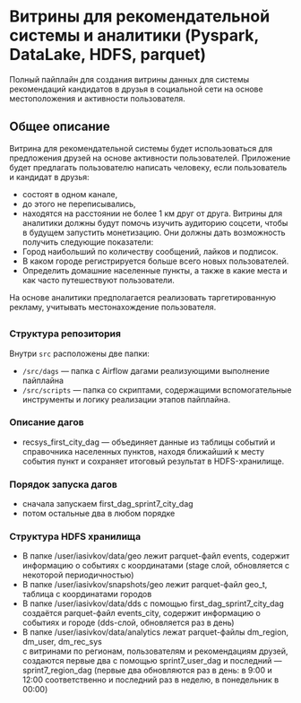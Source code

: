 # Витрины для рекомендательной системы и аналитики (Pyspark, DataLake, HDFS, parquet)

Полный пайплайн для создания витрины данных для системы рекомендаций кандидатов в друзья в социальной сети на основе местоположения и активности пользователя.

## Общее описание

Витрина для рекомендательной системы будет использоваться для предложения друзей на основе активности пользователей. Приложение будет предлагать пользователю написать человеку, если пользователь и кандидат в друзья:
 - состоят в одном канале,
 - до этого не переписывались,
 - находятся на расстоянии не более 1 км друг от друга.
Витрины для аналитики должны будут помочь изучить аудиторию соцсети, чтобы в будущем запустить монетизацию. Они должны дать возможность получить следующие показатели:
 - Город наибольший по количеству сообщений, лайков и подписок.
 - В каком городе регистрируется больше всего новых пользователей.
 - Определить домашние населенные пункты, а также в какие места и как часто путешествуют пользователи.

На основе аналитики предполагается реализовать таргетированную рекламу, учитывать местонахождение пользователя.


## 
### Структура репозитория
Внутри `src` расположены две папки:
- `/src/dags` — папка с Airflow дагами реализующими выполнение пайплайна 
- `/src/scripts` — папка со скриптами, содержащими вспомогательные инструменты и  логику реализации этапов пайплайна.

### Описание дагов
- recsys_first_city_dag — объединяет данные из таблицы событий и справочника населенных пунктов, находя ближайший к месту события пункт и сохраняет итоговый результат в HDFS-хранилище.

### Порядок запуска дагов
- сначала запускаем first_dag_sprint7_city_dag
- потом остальные два в любом порядке

### Структура HDFS хранилища
- В папке /user/iasivkov/data/geo лежит parquet-файл events, содержит информацию о событиях с координатами
(stage слой, обновляется с некоторой периодичностью) 
- В папке /user/iasivkov/snapshots/geo лежит parquet-файл geo_t, таблица с координатами городов
- В папке /user/iasivkov/data/dds с помощью first_dag_sprint7_city_dag создаётся parquet-файл events_city, содержит информацию о событиях и городе
(dds-слой, обновляется раз в день)
- В папке /user/iasivkov/data/analytics лежат parquet-файлы dm_region, dm_user, dm_rec_sys  
с витринами по регионам, пользователям и рекомендациям друзей, создаются первые два с помощью sprint7_user_dag и последний — sprint7_region_dag
(первые два обновляются раз в день: в 9:00 и 12:00 соответственно и последний раз в неделю, в понедельник в 00:00)
